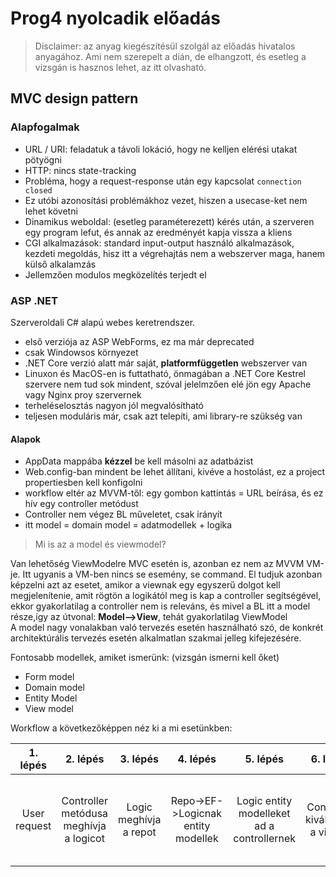 # Prog4 nyolcadik előadás

> Disclaimer: az anyag kiegészítésül szolgál az előadás hivatalos anyagához. Ami nem szerepelt a dián, de elhangzott, és esetleg a vizsgán is hasznos lehet, az itt olvasható.

## MVC design pattern

### Alapfogalmak

- URL / URI: feladatuk a távoli lokáció, hogy ne kelljen elérési utakat pötyögni
- HTTP: nincs state-tracking
- Probléma, hogy a request-response után egy kapcsolat `connection closed`
- Ez utóbi azonosítási problémákhoz vezet, hiszen a usecase-ket nem lehet követni
- Dinamikus weboldal: (esetleg paraméterezett) kérés után, a szerveren egy program lefut, és annak az eredményét kapja vissza a kliens
- CGI alkalmazások: standard input-output használó alkalmazások, kezdeti megoldás, hisz itt a végrehajtás nem a webszerver maga, hanem külső alkalamzás
- Jellemzően modulos megközelítés terjedt el

### ASP .NET

Szerveroldali C# alapú webes keretrendszer.

- első verziója az ASP WebForms, ez ma már deprecated
- csak Windowsos környezet
- .NET Core verzió alatt már saját, **platformfüggetlen** webszerver van
- Linuxon és MacOS-en is futtatható, önmagában a .NET Core Kestrel szervere nem tud sok mindent, szóval jelelmzően elé jön egy Apache vagy Nginx proy szervernek
- terheléselosztás nagyon jól megvalósítható
- teljesen moduláris már, csak azt telepíti, ami library-re szükség van

#### Alapok

- AppData mappába **kézzel** be kell másolni az adatbázist
- Web.config-ban mindent be lehet állítani, kivéve a hostolást, ez a project propertiesben kell konfigolni
- workflow eltér az MVVM-től: egy gombon kattintás = URL beírása, és ez hív egy controller metódust
- Controller nem végez BL műveletet, csak irányít
- itt model = domain model = adatmodellek + logika

> Mi is az a model és viewmodel?  

Van lehetőség ViewModelre MVC esetén is, azonban ez nem az MVVM VM-je. Itt ugyanis a VM-ben nincs se esemény, se command. El tudjuk azonban képzelni azt az esetet, amikor a viewnak egy egyszerű dolgot kell megjelenítenie, amit rögtön a logikától meg is kap a controller segítségével, ekkor gyakorlatilag a controller nem is releváns, és mivel a BL itt a model része,így az útvonal: **Model-->View**, tehát gyakorlatilag ViewModel  
A model nagy vonalakban való tervezés esetén használható szó, de konkrét architektúrális tervezés esetén alkalmatlan szakmai jelleg kifejezésére.

Fontosabb modellek, amiket ismerünk: (vizsgán ismerni kell őket)
- Form model
- Domain model
- Entity Model
- View model

Workflow a következőképpen néz ki a mi esetünkben:

|1. lépés   |2. lépés   |3. lépés   |4. lépés   | 5. lépés  |6. lépés   | 7. lépés  |   8. lépés|
|:-:|:-:|:-:|:-:|:-:|:-:|:-:|:-:|
|User request   |Controller metódusa meghívja a logicot   |Logic meghívja a repot   |Repo->EF->Logicnak entity modellek   |Logic entity modelleket ad a controllernek   |  Controller kiválasztja a view-t |Controller megkeresi és feltölti a megfelelő modellekkel a viewt (EM != model)   |  HTML válasz visszaküldése|

